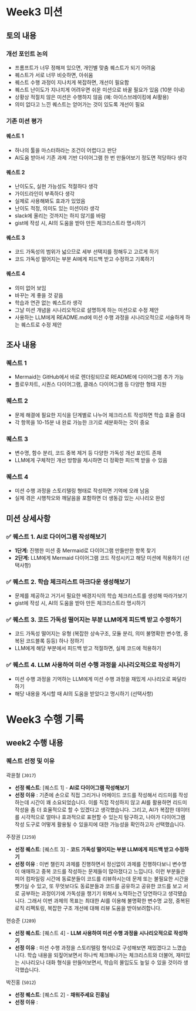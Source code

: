# Week3 미션

## 토의 내용
### 개선 포인트 논의
- 프롬프트가 너무 정해져 있으면, 개인별 맞춤 퀘스트가 되기 어려움
- 퀘스트가 서로 너무 비슷하면, 아쉬움
- 퀘스트 수행 과정이 지나치게 복잡하면, 개선이 필요함
- 퀘스트 난이도가 지나치게 어려우면 쉬운 미션으로 바꿀 필요가 있음 (10분 이내)
- 상황상 적절치 않은 미션은 수행하지 않음 (예: 아이스브레이킹에 AI활용)
- 의미 없다고 느낀 퀘스트는 얻어가는 것이 있도록 개선이 필요

### 기존 미션 평가
#### 퀘스트 1
- 하나의 툴을 마스터하라는 조건이 어렵다고 판단
- AI도움 받아서 기존 과제 기반 다이어그램 한 번 만들어보기 정도면 적당하다 생각

#### 퀘스트 2
- 난이도도, 실현 가능성도 적절하다 생각
- 가이드라인이 부족하다 생각
- 실제로 사용해봐도 효과가 있었음
- 난이도 적정, 의미도 있는 미션이라 생각
- slack에 올리는 것까지는 하지 않기를 바람
- gist에 작성 시, AI의 도움을 받아 만든 체크리스트라 명시하기

#### 퀘스트 3
- 코드 가독성의 범위가 넓으므로 세부 선택지를 정해두고 고르게 하기
- 코드 가독성 떨어지는 부분 AI에게 피드백 받고 수정하고 기록하기


#### 퀘스트 4
- 의미 없어 보임
- 바꾸는 게 좋을 것 같음
- 학습과 연관 없는 퀘스트라 생각
- 그날 미션 개념을 시나리오적으로 설명하게 하는 미션으로 수정 제안
- 사용하는 LLM에게 README.md에 미션 수행 과정을 시나리오적으로 서술하게 하는 퀘스트로 수정 제안

## 조사 내용
### 퀘스트 1
- Mermaid는 GitHub에서 바로 렌더링되므로 README에 다이어그램 추가 가능
- 플로우차트, 시퀀스 다이어그램, 클래스 다이어그램 등 다양한 형태 지원
### 퀘스트 2
- 문제 해결에 필요한 지식을 단계별로 나누어 체크리스트 작성하면 학습 효율 증대
- 각 항목을 10-15분 내 완료 가능한 크기로 세분화하는 것이 중요
### 퀘스트 3
- 변수명, 함수 분리, 코드 중복 제거 등 다양한 가독성 개선 포인트 존재
- LLM에게 구체적인 개선 방향을 제시하면 더 정확한 피드백 받을 수 있음
### 퀘스트 4
- 미션 수행 과정을 스토리텔링 형태로 작성하면 기억에 오래 남음
- 실제 겪은 시행착오와 깨달음을 포함하면 더 생동감 있는 시나리오 완성

## 미션 상세사항
### ✅ 퀘스트 1. AI로 다이어그램 작성해보기
- **1단계:** 진행한 미션 중 Mermaid로 다이어그램 만들만한 항목 찾기 
- **2단계:** LLM에게 Mermaid 다이어그램 코드 작성시키고 해당 미션에 적용하기 (선택사항)

### ✅ 퀘스트 2. 학습 체크리스트 마크다운 생성해보기
- 문제를 제공하고 거기서 필요한 배경지식의 학습 체크리스트를 생성해 따라가보기
- gist에 작성 시, AI의 도움을 받아 만든 체크리스트라 명시하기

### ✅ 퀘스트 3. 코드 가독성 떨어지는 부분 LLM에게 피드백 받고 수정하기
- 코드 가독성 떨어지는 유형 (복잡한 상속구조, 모듈 분리, 의미 불명확한 변수명, 중복된 코드블록 등등) 하나 정하기
- LLM에게 해당 부분에서 피드백 받고 적절하면, 실제 코드에 적용하기

### ✅ 퀘스트 4. LLM 사용하여 미션 수행 과정을 시나리오적으로 작성하기
- 미션 수행 과정을 기억하는 LLM에게 미션 수행 과정을 재밌게 시나리오로 짜달라 하기
- 해당 내용을 게시할 때 AI의 도움을 받았다고 명시하기 (선택사항)

# Week3 수행 기록

## week2 수행 내용

### 퀘스트 선정 및 이유

곽윤철 (`J017`)

- **선정 퀘스트**: [퀘스트 1] - **AI로 다이어그램 작성해보기**
- **선정 이유** : 기존에 손으로 직접 그리거나 머메이드 코드를 작성해서 리드미를 작성하는데 시간이 꽤 소요되었습니다. 이를 직접 작성하지 않고 AI를 활용하면 리드미 작성을 좀 더 효율적으로 할 수 있겠다고 생각했습니다. 그리고, AI가 복잡한 데이터를 시각적으로 얼마나 효과적으로 표현할 수 있는지 탐구하고, 나아가 다이어그램 작성 도구로 어떻게 활용될 수 있을지에 대한 가능성을 확인하고자 선택했습니다.

주장권 (`J259`) 

- **선정 퀘스트**: [퀘스트 3] - **코드 가독성 떨어지는 부분 LLM에게 피드백 받고 수정하기**
- **선정 이유** : 이번 챌린지 과제를 진행하면서 정신없이 과제를 진행하다보니 변수명이 애매하고 중복 코드를 작성하는 문제들이 많아졌다고 느낍니다. 이런 부분들은 피어 컴파일링 시간에 동료분들이 코드를 리뷰하시는데 문제 또는 불필요한 시간을 뺏기실 수 있고, 또 무엇보다도 동료분들과 코드를 공유하고 공유한 코드를 보고 서로 공부하는 과정이기에 가독성을 챙기기 위해서 노력하는건 당연하다고 생각됐습니다. 그래서 이번 과제의 목표는 최대한 AI를 이용해 불명확한 변수명 교정, 중복된 로직 리펙토링, 복잡한 구조 개선에 대해 리뷰 도움을 받아보려합니다.

현승준 (`J289`)

- **선정 퀘스트**: [퀘스트 4] - **LLM 사용하여 미션 수행 과정을 시나리오적으로 작성하기**
- **선정 이유** : 미션 수행 과정을 스토리텔링 형식으로 구성해보면 재밌겠다고 느꼈습니다. 학습 내용을 되짚어보면서 하나씩 체크해나가는 체크리스트와 더불어, 재미있는 시나리오나 대화 형식을 만들어보면서, 학습의 몰입도도 높일 수 있을 것이라 생각했습니다.

박진홍 (`S012`)

- **선정 퀘스트**: [퀘스트 2] - **채워주세요 진홍님**
- **선정 이유** : 


